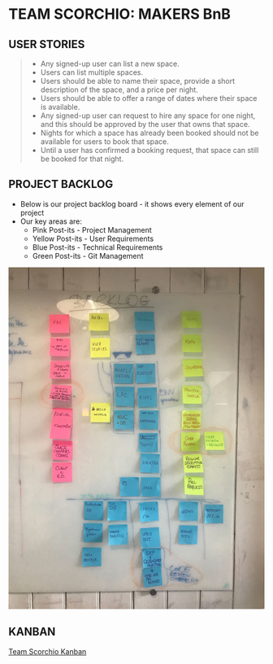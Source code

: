 # TEAM SCORCHIO: MAKERS BnB

## USER STORIES

>* Any signed-up user can list a new space.  
>* Users can list multiple spaces.  
>* Users should be able to name their space, provide a short description of the space, and a price per night.  
>* Users should be able to offer a range of dates where their space is available.  
>* Any signed-up user can request to hire any space for one night, and this should be approved by the user that owns that space.  
>* Nights for which a space has already been booked should not be available for users to book that space.
>* Until a user has confirmed a booking request, that space can still be booked for that night.

## PROJECT BACKLOG

* Below is our project backlog board - it shows every element of our project
* Our key areas are:
  * Pink Post-its - Project Management
  * Yellow Post-its - User Requirements
  * Blue Post-its - Technical Requirements
  * Green Post-its - Git Management

![Project Backlog](./images/project_backlog.jpg)

## KANBAN
[Team Scorchio Kanban](https://trello.com/invite/b/hBwe7g1w/cfa99aa38609768a8668ecfb506c6ef1/makersbnb)
